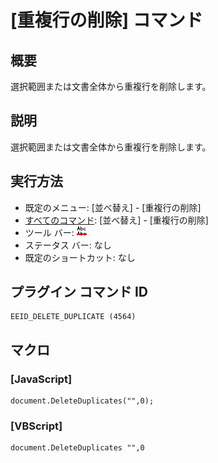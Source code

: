 # \[重複行の削除\] コマンド

## 概要

選択範囲または文書全体から重複行を削除します。

## 説明

選択範囲または文書全体から重複行を削除します。

## 実行方法

- 既定のメニュー: \[並べ替え\] \- \[重複行の削除\]
- [すべてのコマンド](../../glossary/allcommands): \[並べ替え\] \- \[重複行の削除\]
- ツール バー: ![](../../images/deleteduplicatelines.gif)
- ステータス バー: なし
- 既定のショートカット: なし

## プラグイン コマンド ID

```
EEID_DELETE_DUPLICATE (4564)
```

## マクロ

### \[JavaScript\]

```
document.DeleteDuplicates("",0);
```

### \[VBScript\]

```
document.DeleteDuplicates "",0
```
